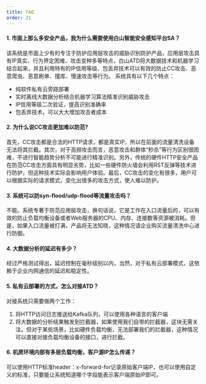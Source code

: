 ```yaml
---
title: FAQ
order: 21
---
```


#### 1.	市面上那么多安全产品，我为什么需要使用白山智能安全感知平台SA？
该系统是市面上少有的专注于防护应用层攻击的威胁识别防护产品，应用层攻击具有IP真实、行为界定困难、攻击变种多等特点，白山ATD将大数据技术和机器学习结合起来，并且利用特有的IP信用等级、包丢弃技术可以有效的防止CC攻击、恶意爬虫、恶意刷单、撞库、慢速攻击等行为。
系统具有以下几个特点：      
- 纯软件私有云旁路部署      
- 实时离线大数据分析结合机器学习算法精准识别威胁攻击      
- IP信用等级二次验证，提高识别准确率      
- 包丢弃技术，可以大大增加攻击者成本

#### 2.	为什么说CC攻击更加难以防范?
首先，CC攻击都是合法的HTTP请求，都是真实IP，所以在前面的流量清洗设备无法将其拦截。其次，对于高频攻击而言，恶意攻击和群体“秒杀”等行为区别很困难，不进行智能趋势分析不可能进行精准识别。另外，传统的硬件HTTP安全产品在防范CC攻击方面具有明显劣势，比如一些硬件防火墙会利用RST反弹等技术进行防护，但这种技术实际会影响用户体验。最后，CC攻击的变化有很多，用户可以根据实际的请求模式，变化出很多的攻击方式，使人难以防护。

#### 3.	系统可以防syn-flood/udp-flood等流量攻击吗？
不能。系统专著于防范应用层攻击，换句话说，它是工作在入口流量后的，可以有效的防止负载均衡设备或者Web服务器的CPU、内存、连接数等资源被消耗。但是，如果入口流量被打满，产品将无法知晓，这种情况请企业购买流量清洗中心进行防御。

#### 4.	大数据分析的延迟有多少？
经过严格测试得出，延迟控制在毫秒级别以内，当然，对于私有云部署模式，这依赖于企业内网通信的延迟和稳定性。

#### 5.	私有云部署的方式，怎么对接ATD？
对接系统只需要做两个工作：     
1. 将HTTP访问日志推送给Kafka队列，可以使用各种语言的客户端     
2. 将大数据的分析结果触发到拦截器，如果使用我们自带的拦截器，这块无需关注。但对于某些场景，比如硬件负载均衡，无法部署我们的拦截器，这种情况可以直接对接负载均衡设备的接口，进行拦截。

#### 6.	机房环境内部有多层负载均衡，客户源IP怎么传递？
可以使用HTTP标准header：x-forward-for记录原始客户端IP，也可以使用自定义的标准，只要能让系统知道哪个字段能表示客户端原始IP即可。
